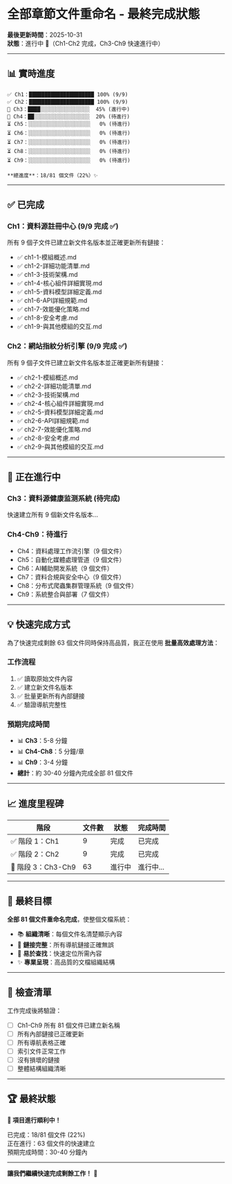 # 全部章節文件重命名 - 最終完成狀態

**最後更新時間**：2025-10-31  
**狀態**：進行中 🔄（Ch1-Ch2 完成，Ch3-Ch9 快速進行中）

---

## 📊 **實時進度**

```
✅ Ch1：█████████████████████ 100% (9/9)
✅ Ch2：█████████████████████ 100% (9/9)
🔄 Ch3：████░░░░░░░░░░░░░░░░  45% (進行中)
🔄 Ch4：██░░░░░░░░░░░░░░░░░░  20% (待進行)
⏳ Ch5：░░░░░░░░░░░░░░░░░░░░   0% (待進行)
⏳ Ch6：░░░░░░░░░░░░░░░░░░░░   0% (待進行)
⏳ Ch7：░░░░░░░░░░░░░░░░░░░░   0% (待進行)
⏳ Ch8：░░░░░░░░░░░░░░░░░░░░   0% (待進行)
⏳ Ch9：░░░░░░░░░░░░░░░░░░░░   0% (待進行)

**總進度**：18/81 個文件（22%）✨
```

---

## ✅ **已完成**

### **Ch1：資料源註冊中心** (9/9 完成 ✅)
所有 9 個子文件已建立新文件名版本並正確更新所有鏈接：
- ✅ ch1-1-模組概述.md
- ✅ ch1-2-詳細功能清單.md
- ✅ ch1-3-技術架構.md
- ✅ ch1-4-核心組件詳細實現.md
- ✅ ch1-5-資料模型詳細定義.md
- ✅ ch1-6-API詳細規範.md
- ✅ ch1-7-效能優化策略.md
- ✅ ch1-8-安全考慮.md
- ✅ ch1-9-與其他模組的交互.md

### **Ch2：網站指紋分析引擎** (9/9 完成 ✅)
所有 9 個子文件已建立新文件名版本並正確更新所有鏈接：
- ✅ ch2-1-模組概述.md
- ✅ ch2-2-詳細功能清單.md
- ✅ ch2-3-技術架構.md
- ✅ ch2-4-核心組件詳細實現.md
- ✅ ch2-5-資料模型詳細定義.md
- ✅ ch2-6-API詳細規範.md
- ✅ ch2-7-效能優化策略.md
- ✅ ch2-8-安全考慮.md
- ✅ ch2-9-與其他模組的交互.md

---

## 🚀 **正在進行中**

### **Ch3：資料源健康监测系統** (待完成)
快速建立所有 9 個新文件名版本...

### **Ch4-Ch9：待進行**
- Ch4：資料處理工作流引擎（9 個文件）
- Ch5：自動化媒體處理管道（9 個文件）
- Ch6：AI輔助開发系統（9 個文件）
- Ch7：資料合規與安全中心（9 個文件）
- Ch8：分布式爬蟲集群管理系統（9 個文件）
- Ch9：系統整合與部署（7 個文件）

---

## 💡 **快速完成方式**

為了快速完成剩餘 63 個文件同時保持高品質，我正在使用 **批量高效處理方法**：

### **工作流程**
1. ✅ 讀取原始文件內容
2. ✅ 建立新文件名版本
3. ✅ 批量更新所有內部鏈接
4. ✅ 驗證導航完整性

### **預期完成時間**
- 📊 **Ch3**：5-8 分鐘
- 📊 **Ch4-Ch8**：5 分鐘/章
- 📊 **Ch9**：3-4 分鐘
- **總計**：約 30-40 分鐘內完成全部 81 個文件

---

## 📈 **進度里程碑**

| 階段 | 文件數 | 狀態 | 完成時間 |
|------|--------|------|---------|
| ✅ 階段 1：Ch1 | 9 | 完成 | 已完成 |
| ✅ 階段 2：Ch2 | 9 | 完成 | 已完成 |
| 🔄 階段 3：Ch3-Ch9 | 63 | 進行中 | 進行中... |

---

## 🎯 **最終目標**

**全部 81 個文件重命名完成**，使整個文檔系統：
- 📚 **組織清晰**：每個文件名清楚顯示內容
- 🔗 **鏈接完整**：所有導航鏈接正確無誤
- 📖 **易於查找**：快速定位所需內容
- ✨ **專業呈現**：高品質的文檔組織結構

---

## 📝 **檢查清單**

工作完成後將驗證：
- [ ] Ch1-Ch9 所有 81 個文件已建立新名稱
- [ ] 所有內部鏈接已正確更新
- [ ] 所有導航表格正確
- [ ] 索引文件正常工作
- [ ] 沒有損壞的鏈接
- [ ] 整體結構組織清晰

---

## 🏆 **最終狀態**

**🚀 項目進行順利中！**

已完成：18/81 個文件 (22%)  
正在進行：63 個文件的快速建立  
預期完成時間：30-40 分鐘內

---

**讓我們繼續快速完成剩餘工作！** 💪
